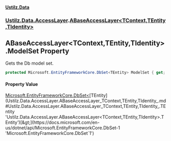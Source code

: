 #### [Ustilz.Data](index.md 'index')
### [Ustilz.Data.AccessLayer](Ustilz.Data.AccessLayer.md 'Ustilz.Data.AccessLayer').[ABaseAccessLayer&lt;TContext,TEntity,TIdentity&gt;](Ustilz.Data.AccessLayer.ABaseAccessLayer_TContext,TEntity,TIdentity_.md 'Ustilz.Data.AccessLayer.ABaseAccessLayer<TContext,TEntity,TIdentity>')

## ABaseAccessLayer<TContext,TEntity,TIdentity>.ModelSet Property

Gets the Db model set.

```csharp
protected Microsoft.EntityFrameworkCore.DbSet<TEntity> ModelSet { get; }
```

#### Property Value
[Microsoft.EntityFrameworkCore.DbSet&lt;](https://docs.microsoft.com/en-us/dotnet/api/Microsoft.EntityFrameworkCore.DbSet-1 'Microsoft.EntityFrameworkCore.DbSet`1')[TEntity](Ustilz.Data.AccessLayer.ABaseAccessLayer_TContext,TEntity,TIdentity_.md#Ustilz.Data.AccessLayer.ABaseAccessLayer_TContext,TEntity,TIdentity_.TEntity 'Ustilz.Data.AccessLayer.ABaseAccessLayer<TContext,TEntity,TIdentity>.TEntity')[&gt;](https://docs.microsoft.com/en-us/dotnet/api/Microsoft.EntityFrameworkCore.DbSet-1 'Microsoft.EntityFrameworkCore.DbSet`1')
